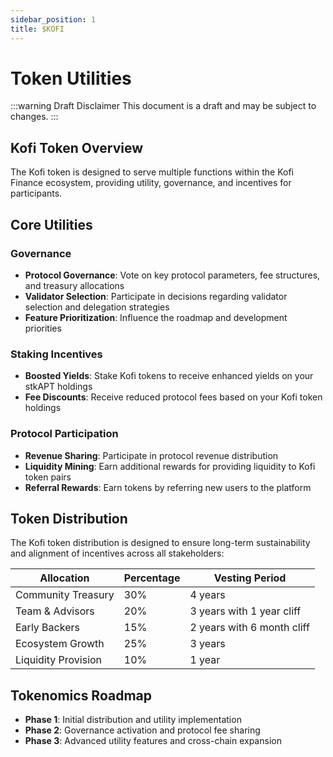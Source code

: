 ```yaml
---
sidebar_position: 1
title: $KOFI
---
```


# Token Utilities

:::warning Draft Disclaimer
This document is a draft and may be subject to changes.
:::

## Kofi Token Overview

The Kofi token is designed to serve multiple functions within the Kofi Finance ecosystem, providing utility, governance, and incentives for participants.

## Core Utilities

### Governance

- **Protocol Governance**: Vote on key protocol parameters, fee structures, and treasury allocations
- **Validator Selection**: Participate in decisions regarding validator selection and delegation strategies
- **Feature Prioritization**: Influence the roadmap and development priorities

### Staking Incentives

- **Boosted Yields**: Stake Kofi tokens to receive enhanced yields on your stkAPT holdings
- **Fee Discounts**: Receive reduced protocol fees based on your Kofi token holdings

### Protocol Participation

- **Revenue Sharing**: Participate in protocol revenue distribution
- **Liquidity Mining**: Earn additional rewards for providing liquidity to Kofi token pairs
- **Referral Rewards**: Earn tokens by referring new users to the platform

## Token Distribution

The Kofi token distribution is designed to ensure long-term sustainability and alignment of incentives across all stakeholders:

| Allocation | Percentage | Vesting Period |
|------------|------------|----------------|
| Community Treasury | 30% | 4 years |
| Team & Advisors | 20% | 3 years with 1 year cliff |
| Early Backers | 15% | 2 years with 6 month cliff |
| Ecosystem Growth | 25% | 3 years |
| Liquidity Provision | 10% | 1 year |

## Tokenomics Roadmap

- **Phase 1**: Initial distribution and utility implementation
- **Phase 2**: Governance activation and protocol fee sharing
- **Phase 3**: Advanced utility features and cross-chain expansion
